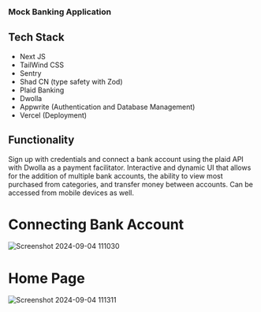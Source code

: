 ### Mock Banking Application

## Tech Stack
- Next JS
- TailWind CSS
- Sentry
- Shad CN (type safety with Zod)
- Plaid Banking
- Dwolla
- Appwrite (Authentication and Database Management)
- Vercel (Deployment)

## Functionality
Sign up with credentials and connect a bank account using the plaid API with Dwolla as a payment facilitator. Interactive and dynamic UI that allows for the addition of multiple bank accounts, the ability to view most purchased from categories, and transfer money between accounts. Can be accessed from mobile devices as well.

# Connecting Bank Account

![Screenshot 2024-09-04 111030](https://github.com/user-attachments/assets/adbedadd-8eda-4f9e-b23b-d7a7e1937d26)


# Home Page

![Screenshot 2024-09-04 111311](https://github.com/user-attachments/assets/85bb2d3a-3e10-4ec5-a3e0-a845202aba24)

